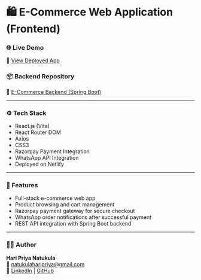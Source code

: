 # 🛍️ E-Commerce Web Application (Frontend)

### 🌐 Live Demo  
🔗 [View Deployed App](https://ecommerce-frontend-haripriya.netlify.app/)

### 📦 Backend Repository  
🔗 [E-Commerce Backend (Spring Boot)](https://github.com/HariPriya06-N/ecommerce-backend)

---

### ⚙️ Tech Stack
- React.js (Vite)
- React Router DOM
- Axios
- CSS3 
- Razorpay Payment Integration
- WhatsApp API Integration
- Deployed on Netlify

---

### 🚀 Features
- Full-stack e-commerce web app  
- Product browsing and cart management  
- Razorpay payment gateway for secure checkout  
- WhatsApp order notifications after successful payment  
- REST API integration with Spring Boot backend  

---

### 👩‍💻 Author
**Hari Priya Natukula**  
📧 [natukulaharipriya@gmail.com](mailto:natukulaharipriya@gmail.com)  
🔗 [LinkedIn](https://linkedin.com/in/haripriya-natukula) | [GitHub](https://github.com/HariPriya06-N)
